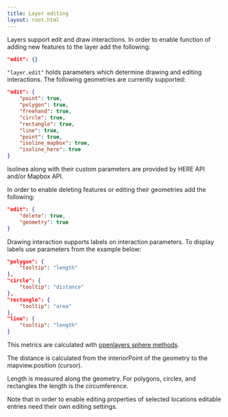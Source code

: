 ```yaml
---
title: Layer editing
layout: root.html
---
```


Layers support edit and draw interactions. 
In order to enable function of adding new features to the layer add the following:

```json
"edit": {}
```

`"layer.edit"` holds parameters which determine drawing and editing interactions.
The following geometries are currently supported:

```json
"edit": {
	"point": true,
	"polygon": true,
    "freehand": true,
    "circle": true,
    "rectangle": true,
    "line": true,
    "point": true,
    "isoline_mapbox": true,
    "isoline_here": true                
}
```

Isolines along with their custom parameters are provided by HERE API and/or Mapbox API.

In order to enable deleting features or editing their geometries add the following:

```json
"edit": {
    "delete": true,
    "geometry": true                 
}
```

Drawing interaction supports labels on interaction parameters. To display labels use parameters from the example below:

```json
"polygon": {
	"tooltip": "length"
},
"circle": {
	"tooltip": "distance"
},
"rectangle": {
    "tooltip": "area"
},
"line": {
	"tooltip": "length"
}
```

This metrics are calculated with [openlayers sphere methods](https://openlayers.org/en/latest/apidoc/module-ol_sphere.html).

The distance is calculated from the interiorPoint of the geometry to the mapview.position (cursor).

Length is measured along the geometry. For polygons, circles, and rectangles the length is the circumference.

Note that in order to enable editing properties of selected locations editable entries need their own editing settings. 